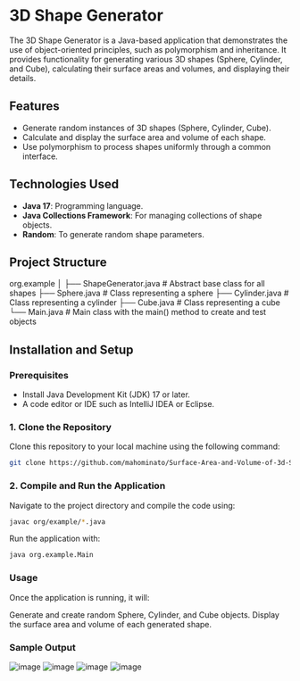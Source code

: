 # 3D Shape Generator

The 3D Shape Generator is a Java-based application that demonstrates the use of object-oriented principles, such as polymorphism and inheritance. It provides functionality for generating various 3D shapes (Sphere, Cylinder, and Cube), calculating their surface areas and volumes, and displaying their details.

## Features

- Generate random instances of 3D shapes (Sphere, Cylinder, Cube).
- Calculate and display the surface area and volume of each shape.
- Use polymorphism to process shapes uniformly through a common interface.

## Technologies Used

- **Java 17**: Programming language.
- **Java Collections Framework**: For managing collections of shape objects.
- **Random**: To generate random shape parameters.

## Project Structure
org.example │ ├── ShapeGenerator.java # Abstract base class for all shapes ├── Sphere.java # Class representing a sphere ├── Cylinder.java # Class representing a cylinder ├── Cube.java # Class representing a cube └── Main.java # Main class with the main() method to create and test objects


## Installation and Setup

### Prerequisites
- Install Java Development Kit (JDK) 17 or later.
- A code editor or IDE such as IntelliJ IDEA or Eclipse.

### 1. Clone the Repository
Clone this repository to your local machine using the following command:
```bash
git clone https://github.com/mahominato/Surface-Area-and-Volume-of-3d-Shapes.git
```

### 2. Compile and Run the Application
Navigate to the project directory and compile the code using:
```bash
javac org/example/*.java
```
Run the application with:
```bash
java org.example.Main
```

### Usage
Once the application is running, it will:

Generate and create random Sphere, Cylinder, and Cube objects.
Display the surface area and volume of each generated shape.

### Sample Output
![image](https://github.com/user-attachments/assets/ed540a5e-07b1-49d3-a041-3f8038d3e5c9)
![image](https://github.com/user-attachments/assets/bbda5c87-946e-4ec0-91d4-6efe72812afc)
![image](https://github.com/user-attachments/assets/55a30110-5bc4-4374-bb33-2f0de82b76af)
![image](https://github.com/user-attachments/assets/5682ae04-c3f1-45cf-a1ee-c0431e9882ad)





